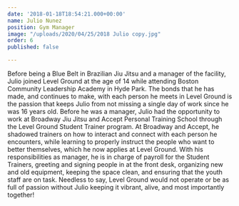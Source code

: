 ```yaml
---
date: '2018-01-18T18:54:21.000+00:00'
name: Julio Nunez
position: Gym Manager
image: "/uploads/2020/04/25/2018 Julio copy.jpg"
order: 6
published: false

---
```

Before being a Blue Belt in Brazilian Jiu Jitsu and a manager of the facility, Julio joined Level Ground at the age of 14 while attending Boston Community Leadership Academy in Hyde Park. The bonds that he has made, and continues to make, with each person he meets in Level Ground is the passion that keeps Julio from not missing a single day of work since he was 16 years old. Before he was a manager, Julio had the opportunity to work at Broadway Jiu Jitsu and Accept Personal Training School through the Level Ground Student Trainer program. At Broadway and Accept, he shadowed trainers on how to interact and connect with each person he encounters, while learning to properly instruct the people who want to better themselves, which he now applies at Level Ground. With his responsibilities as manager, he is in charge of payroll for the Student Trainers, greeting and signing people in at the front desk, organizing new and old equipment, keeping the space clean, and ensuring that the youth staff are on task. Needless to say, Level Ground would not operate or be as full of passion without Julio keeping it vibrant, alive, and most importantly together!